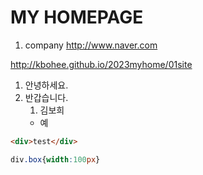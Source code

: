 # MY HOMEPAGE

1. company http://www.naver.com

http://kbohee.github.io/2023myhome/01site

1. 안녕하세요.
2. 반갑습니다.
    1. 김보희
    - 예


```html 
<div>test</div>
```

```css
div.box{width:100px}
```
